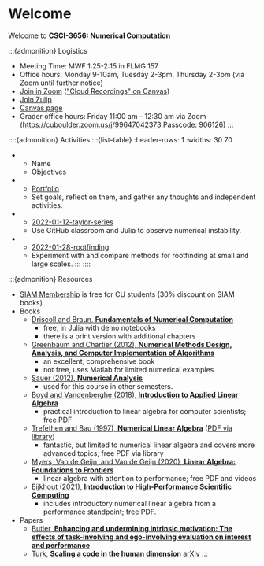 # Welcome

Welcome to **CSCI-3656: Numerical Computation**

:::{admonition} Logistics
* Meeting Time: MWF 1:25-2:15 in FLMG 157
* Office hours: Monday 9-10am, Tuesday 2-3pm, Thursday 2-3pm (via Zoom until further notice)
* [Join in Zoom](https://cuboulder.zoom.us/j/95889180311) (["Cloud Recordings" on Canvas](https://canvas.colorado.edu/courses/80290/external_tools/16942))
* [Join Zulip](https://cu-numcomp.zulipchat.com/join/2hpdkyspe5pii6mep3yl76qm/)
* [Canvas page](https://canvas.colorado.edu/courses/80290)
* Grader office hours: Friday 11:00 am - 12:30 am via Zoom (https://cuboulder.zoom.us/j/99647042373 Passcode: 906126)
:::

::::{admonition} Activities
:::{list-table}
:header-rows: 1
:widths: 30 70

* - Name
  - Objectives
* - [Portfolio](https://classroom.github.com/a/strHwkaV)
  - Set goals, reflect on them, and gather any thoughts and independent activities.
* - [2022-01-12-taylor-series](https://classroom.github.com/a/VkPvGOgu)
  - Use GitHub classroom and Julia to observe numerical instability.
* - [2022-01-28-rootfinding](https://classroom.github.com/a/ZVZ8AQYM)
  - Experiment with and compare methods for rootfinding at small and large scales.
:::
::::

:::{admonition} Resources

* [SIAM Membership](http://www.siam.org/students/memberships.php) is free for CU students (30% discount on SIAM books)
* Books
  * [Driscoll and Braun, **Fundamentals of Numerical Computation**](https://fncbook.github.io/fnc/frontmatter.html)
    * free, in Julia with demo notebooks
    * there is a print version with additional chapters
  * [Greenbaum and Chartier (2012), **Numerical Methods Design, Analysis, and Computer Implementation of Algorithms**](https://press.princeton.edu/titles/9763.html)
    * an excellent, comprehensive book
    * not free, uses Matlab for limited numerical examples
  * [Sauer (2012), **Numerical Analysis**](https://www.pearson.com/us/higher-education/program/Sauer-Numerical-Analysis-2nd-Edition/PGM223463.html)
    * used for this course in other semesters.
  * [Boyd and Vandenberghe (2018), **Introduction to Applied Linear Algebra**](https://web.stanford.edu/~boyd/vmls/)
    * practical introduction to linear algebra for computer scientists; free PDF
  * [Trefethen and Bau (1997), **Numerical Linear Algebra**](http://bookstore.siam.org/ot50/) ([PDF via library](http://libraries.colorado.edu/record=b8207383~S3))
    * fantastic, but limited to numerical linear algebra and covers more advanced topics; free PDF via library
  * [Myers, Van de Geijn, and Van de Geijn (2020), **Linear Algebra: Foundations to Frontiers**](http://www.ulaff.net/downloads.html)
    * linear algebra with attention to performance; free PDF and videos
  * [Eijkhout (2021), **Introduction to High-Performance Scientific Computing**](http://pages.tacc.utexas.edu/~eijkhout/istc/istc.html)
    * includes introductory numerical linear algebra from a performance standpoint; free PDF.
* Papers
  * [Butler, **Enhancing and undermining intrinsic motivation: The effects of task-involving and ego-involving evaluation on interest and performance**](https://cu-numcomp.github.io/spring22/downloads/Butler-EnhancingAndUnderminingIntrinsicMotivation-1988.pdf)
  * [Turk, **Scaling a code in the human dimension**](https://dl.acm.org/doi/10.1145/2484762.2484782) [arXiv](https://arxiv.org/pdf/1301.7064.pdf)
:::
